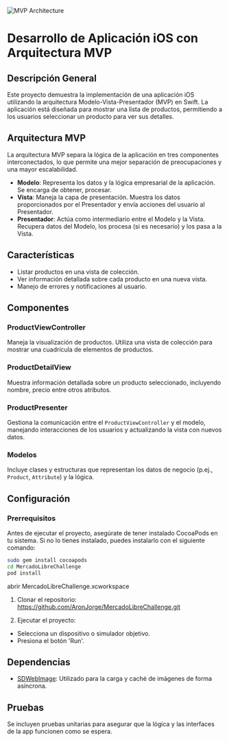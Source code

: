 
![MVP Architecture](https://miro.medium.com/v2/resize:fit:720/format:webp/0*i9q7pRK5rZWNhT2n.png "Model-View-Presenter Architecture Diagram")

# Desarrollo de Aplicación iOS con Arquitectura MVP

## Descripción General

Este proyecto demuestra la implementación de una aplicación iOS utilizando la arquitectura Modelo-Vista-Presentador (MVP) en Swift. La aplicación está diseñada para mostrar una lista de productos, permitiendo a los usuarios seleccionar un producto para ver sus detalles.

## Arquitectura MVP

La arquitectura MVP separa la lógica de la aplicación en tres componentes interconectados, lo que permite una mejor separación de preocupaciones y una mayor escalabilidad.

- **Modelo**: Representa los datos y la lógica empresarial de la aplicación. Se encarga de obtener, procesar.
- **Vista**: Maneja la capa de presentación. Muestra los datos proporcionados por el Presentador y envía acciones del usuario al Presentador.
- **Presentador**: Actúa como intermediario entre el Modelo y la Vista. Recupera datos del Modelo, los procesa (si es necesario) y los pasa a la Vista.

## Características

- Listar productos en una vista de colección.
- Ver información detallada sobre cada producto en una nueva vista.
- Manejo de errores y notificaciones al usuario.

## Componentes

### ProductViewController

Maneja la visualización de productos. Utiliza una vista de colección para mostrar una cuadrícula de elementos de productos.

### ProductDetailView

Muestra información detallada sobre un producto seleccionado, incluyendo nombre, precio entre otros atributos.

### ProductPresenter

Gestiona la comunicación entre el `ProductViewController` y el modelo, manejando interacciones de los usuarios y actualizando la vista con nuevos datos.

### Modelos

Incluye clases y estructuras que representan los datos de negocio (p.ej., `Product`, `Attribute`) y la lógica.

## Configuración


### Prerrequisitos

Antes de ejecutar el proyecto, asegúrate de tener instalado CocoaPods en tu sistema. Si no lo tienes instalado, puedes instalarlo con el siguiente comando:

```bash
sudo gem install cocoapods
cd MercadoLibreChallenge
pod install
```

abrir MercadoLibreChallenge.xcworkspace

1. Clonar el repositorio:
https://github.com/AronJorge/MercadoLibreChallenge.git

3. Ejecutar el proyecto:
- Selecciona un dispositivo o simulador objetivo.
- Presiona el botón 'Run'.

## Dependencias

- [SDWebImage](https://github.com/SDWebImage/SDWebImage): Utilizado para la carga y caché de imágenes de forma asíncrona.

## Pruebas

Se incluyen pruebas unitarias para asegurar que la lógica y las interfaces de la app funcionen como se espera.

